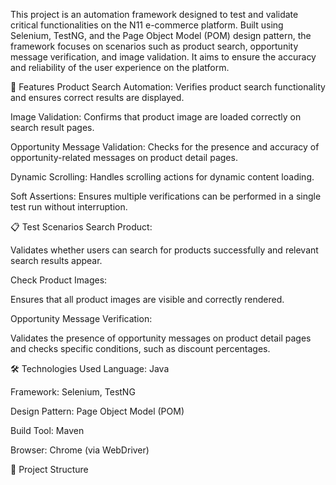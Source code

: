 This project is an automation framework designed to test and validate critical functionalities on the N11 e-commerce platform. Built using Selenium, TestNG, and the Page Object Model (POM) design pattern, the framework focuses on scenarios such as product search, opportunity message verification, and image validation. It aims to ensure the accuracy and reliability of the user experience on the platform.

🚀 Features
Product Search Automation: Verifies product search functionality and ensures correct results are displayed.

Image Validation: Confirms that product image are loaded correctly on search result pages.

Opportunity Message Validation: Checks for the presence and accuracy of opportunity-related messages on product detail pages.

Dynamic Scrolling: Handles scrolling actions for dynamic content loading.

Soft Assertions: Ensures multiple verifications can be performed in a single test run without interruption.

📋 Test Scenarios
Search Product:

Validates whether users can search for products successfully and relevant search results appear.

Check Product Images:

Ensures that all product images are visible and correctly rendered.

Opportunity Message Verification:

Validates the presence of opportunity messages on product detail pages and checks specific conditions, such as discount percentages.

🛠️ Technologies Used
Language: Java

Framework: Selenium, TestNG

Design Pattern: Page Object Model (POM)

Build Tool: Maven

Browser: Chrome (via WebDriver)

📂 Project Structure
